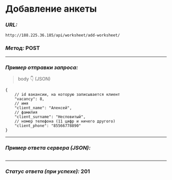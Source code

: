 # Добавление анкеты

### _URL:_

```text
http://188.225.36.185/api/worksheet/add-worksheet/
```

### _Метод:_ POST

<hr>

### _Пример отправки запроса:_

> body 👇 (JSON)

```json5
{
    // id вакансии, на которую записывается клиент
    "vacancy": 8,
    // имя
    "client_name": "Алексей",
    // фамилия
    "client_surname": "Несповитый",
    // номер телефона (11 цифр и ничего другого)
    "client_phone": "85566778890"
}
```

<hr>

### _Пример ответа сервера (JSON):_

```json5
```

<hr>

### _Статус ответа (при успехе):_ 201
